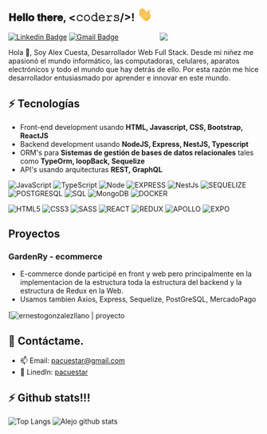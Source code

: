 <h2> 𝐇𝐞𝐥𝐥𝐨 𝐭𝐡𝐞𝐫𝐞, <𝚌𝚘𝚍𝚎𝚛𝚜/>! <img src="https://raw.githubusercontent.com/ABSphreak/ABSphreak/master/gifs/Hi.gif" width="30px"></h2>

<img align='right' src='https://user-images.githubusercontent.com/5713670/87202985-820dcb80-c2b6-11ea-9f56-7ec461c497c3.gif' width='200"'>

 [![Linkedin Badge](https://img.shields.io/badge/-pacuestar-blue?style=flat-square&logo=Linkedin&logoColor=white&link=https://www.linkedin.com/in/pacuestar/)](https://www.linkedin.com/in/pacuestar/) 
[![Gmail Badge](https://img.shields.io/badge/-pacuestar@gmail.com-c14438?style=flat-square&logo=Gmail&logoColor=white&link=mailto:pacuestar@gmail.com)](mailto:pacuestar@gmail.com)

Hola 👋, Soy Alex Cuesta, Desarrollador Web Full Stack.
Desde mi niñez me apasionó el mundo informático, las computadoras, celulares, aparatos electrónicos y todo el mundo que hay detrás de ello. Por esta razón me hice desarrollador entusiasmado por aprender e innovar en este mundo.


## ⚡ Tecnologías
- Front-end development usando **HTML, Javascript, CSS, Bootstrap, ReactJS**
- Backend development usando **NodeJS, Express, NestJS, Typescript**
- ORM's para **Sistemas de gestión de bases de datos relacionales** tales como **TypeOrm, loopBack, Sequelize**
- API's usando arquitecturas **REST, GraphQL**

![JavaScript](https://img.shields.io/badge/-JavaScript-000000?style=flat&logo=javascript)
![TypeScript](https://img.shields.io/badge/-typescript-000000?style=flat&logo=typescript)
![Node](https://img.shields.io/badge/-Node-000000?style=flat&logo=node.js)
![EXPRESS](https://img.shields.io/badge/-express-000000?style=flat&logo=express)
![NestJs](https://img.shields.io/badge/-NestJs-000000?style=flat&logo=nestjs)
![SEQUELIZE](https://img.shields.io/badge/-sequelize-000000?style=flat&logo=sequelize) 
![POSTGRESQL](https://img.shields.io/badge/-POSGRESQL-000000?style=flat&logo=postgresql)
![SQL](https://img.shields.io/badge/-SQL-000000?style=flat&logo=mysql)
![MongoDB](https://img.shields.io/badge/-mongodb-000000?style=flat&logo=mongodb) 
![DOCKER](https://img.shields.io/badge/-docker-000000?style=flat&logo=docker)   <br />

![HTML5](https://img.shields.io/badge/-HTML5-000000?style=flat&logo=html5)
![CSS3](https://img.shields.io/badge/-CSS-000000?style=flat&logo=css3)
![SASS](https://img.shields.io/badge/-SASS-000000?style=flat&logo=sass)
![REACT](https://img.shields.io/badge/-REACT-000000?style=flat&logo=react)
![REDUX](https://img.shields.io/badge/-REDUX-000000?style=flat&logo=redux)
![APOLLO](https://img.shields.io/badge/-apollo-000000?style=flat&logo=apollo-graphql) 
![EXPO](https://img.shields.io/badge/-expo-000000?style=flat&logo=expo)

## Proyectos

 ### GardenRy - ecommerce
 - E-commerce donde participé en front y web pero principalmente en la implementacion de la estructura toda la estructura del backend y la estructura de Redux en la Web.
 - Usamos tambien Axios, Express, Sequelize, PostGreSQL, MercadoPago

[<img align="center" alt="ernestogonzalezllano | proyecto" src="https://media1.giphy.com/media/6f0lFqDbigThyTUX3O/giphy.gif" />

## 💬 Contáctame.
- 📫 Email: pacuestar@gmail.com
- 🔔 LinedIn: [pacuestar](https://www.linkedin.com/in/pacuestar/)

## ⚡ Github stats!!! 
![Top Langs](https://github-readme-stats.vercel.app/api/top-langs/?username=aredex)
![Alejo github stats](https://github-readme-stats.vercel.app/api?username=aredex)
